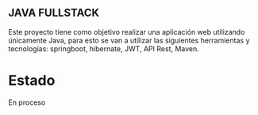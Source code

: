 ## JAVA FULLSTACK
Este proyecto tiene como objetivo realizar una aplicación web utilizando únicamente Java, para esto se van a utilizar 
las siguientes herramientas
y tecnologías: springboot, hibernate, JWT, API Rest, Maven.

# Estado
En proceso
